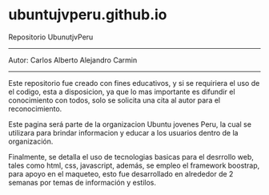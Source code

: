 # ubuntujvperu.github.io
Repositorio UbunutjvPeru
***************************************
Autor: Carlos Alberto Alejandro Carmin
***************************************
Este repositorio fue creado con fines educativos, y si se requiriera el uso de el codigo, esta a disposicion, ya que lo mas importante es difundir el conocimiento con todos, solo se solicita una cita al autor para el reconocimiento.

Este pagina será parte de la organizacion Ubuntu jovenes Peru, la cual se utilizara para brindar informacion y educar a los usuarios dentro de la organización.

Finalmente, se detalla el uso de tecnologias basicas para el desrrollo web, tales como html, css, javascript, además, se empleo el framework boostrap, para apoyo en el maqueteo, esto fue desarrollado en alrededor de 2 semanas por temas de información y estilos.
